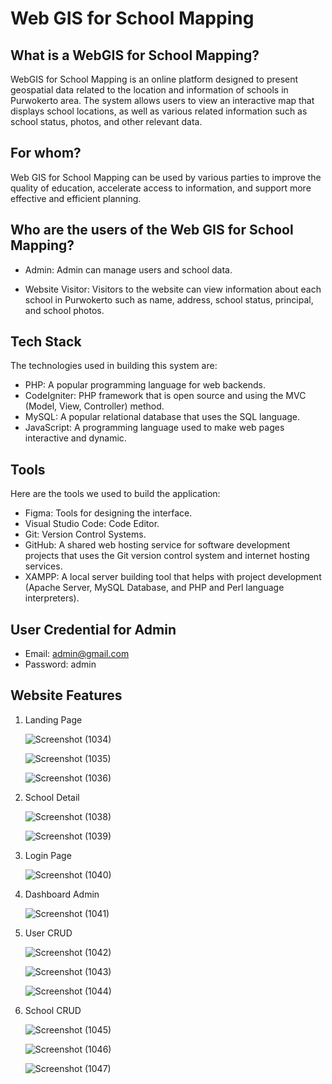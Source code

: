 # Web GIS for School Mapping

## What is a WebGIS for School Mapping?

WebGIS for School Mapping is an online platform designed to present geospatial data related to the location and information of schools in Purwokerto area. The system allows users to view an interactive map that displays school locations, as well as various related information such as school status, photos, and other relevant data.

## For whom?

Web GIS for School Mapping can be used by various parties to improve the quality of education, accelerate access to information, and support more effective and efficient planning.

## Who are the users of the Web GIS for School Mapping?

- Admin: Admin can manage users and school data.
  
- Website Visitor: Visitors to the website can view information about each school in Purwokerto such as name, address, school status, principal, and school photos.

## Tech Stack

The technologies used in building this system are:
- PHP: A popular programming language for web backends.
- CodeIgniter: PHP framework that is open source and using the MVC (Model, View, Controller) method.
- MySQL: A popular relational database that uses the SQL language.
- JavaScript: A programming language used to make web pages interactive and dynamic.

## Tools

Here are the tools we used to build the application:

- Figma: Tools for designing the interface.
- Visual Studio Code: Code Editor.
- Git: Version Control Systems.
- GitHub: A shared web hosting service for software development projects that uses the Git version control system and internet hosting services.
- XAMPP: A local server building tool that helps with project development (Apache Server, MySQL Database, and PHP and Perl language interpreters).

## User Credential for Admin

- Email: admin@gmail.com
- Password: admin

## Website Features

1. Landing Page

   ![Screenshot (1034)](https://github.com/user-attachments/assets/f07bfc18-19db-47f6-b4e3-d7ed782ecbef)

   ![Screenshot (1035)](https://github.com/user-attachments/assets/d3c52414-5495-48ff-ac1f-b07b694da419)

   ![Screenshot (1036)](https://github.com/user-attachments/assets/f199e115-b0a5-474a-835c-62cffe3aa39d)

2. School Detail

   ![Screenshot (1038)](https://github.com/user-attachments/assets/34013d5c-82f1-4d0e-93b2-8e219a2f0d46)

   ![Screenshot (1039)](https://github.com/user-attachments/assets/359fcba3-b725-4d51-89c6-f7ed9d38b8e6)

3. Login Page

   ![Screenshot (1040)](https://github.com/user-attachments/assets/b729b498-f266-41a6-9a0c-7faa0d247017)

4. Dashboard Admin

   ![Screenshot (1041)](https://github.com/user-attachments/assets/44f0daa2-f61f-4aa7-9549-e3694e146c52)

5. User CRUD

   ![Screenshot (1042)](https://github.com/user-attachments/assets/334c9303-49b1-4891-a303-57a241ef5634)

   ![Screenshot (1043)](https://github.com/user-attachments/assets/973c5e93-036f-4044-a1d2-164331380bb4)

   ![Screenshot (1044)](https://github.com/user-attachments/assets/0234c58c-135f-4c32-bb6e-edcc9d068de9)

6. School CRUD

   ![Screenshot (1045)](https://github.com/user-attachments/assets/0188e77c-1cb9-4403-b66c-76bf44e0ce8b)

   ![Screenshot (1046)](https://github.com/user-attachments/assets/8beb85ec-9583-4fcc-8e08-5a022bc06fd3)

   ![Screenshot (1047)](https://github.com/user-attachments/assets/3f40c03c-daba-4fb3-b310-cc79773f55ae)
